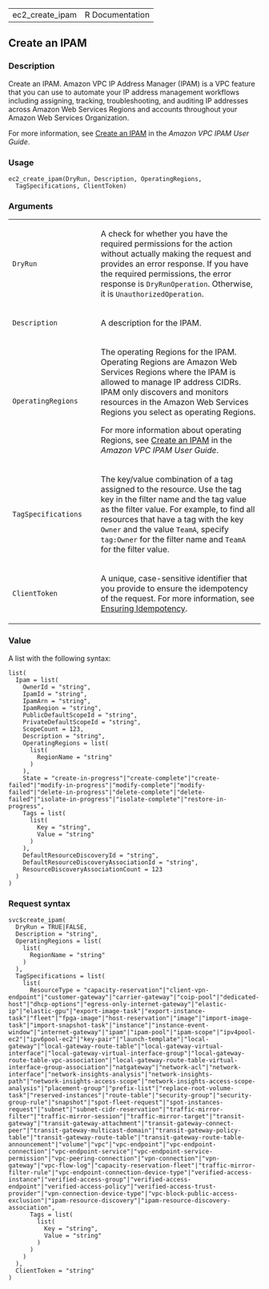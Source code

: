 <table style="width: 100%;">
<tbody>
<tr class="odd">
<td>ec2_create_ipam</td>
<td style="text-align: right;">R Documentation</td>
</tr>
</tbody>
</table>

## Create an IPAM

### Description

Create an IPAM. Amazon VPC IP Address Manager (IPAM) is a VPC feature
that you can use to automate your IP address management workflows
including assigning, tracking, troubleshooting, and auditing IP
addresses across Amazon Web Services Regions and accounts throughout
your Amazon Web Services Organization.

For more information, see [Create an
IPAM](https://docs.aws.amazon.com/vpc/latest/ipam/create-ipam.html) in
the *Amazon VPC IPAM User Guide*.

### Usage

    ec2_create_ipam(DryRun, Description, OperatingRegions,
      TagSpecifications, ClientToken)

### Arguments

<table>
<colgroup>
<col style="width: 35%" />
<col style="width: 65%" />
</colgroup>
<tbody>
<tr class="odd">
<td><code id="ec2_create_ipam_:_DryRun">DryRun</code></td>
<td><p>A check for whether you have the required permissions for the
action without actually making the request and provides an error
response. If you have the required permissions, the error response is
<code>DryRunOperation</code>. Otherwise, it is
<code>UnauthorizedOperation</code>.</p></td>
</tr>
<tr class="even">
<td><code id="ec2_create_ipam_:_Description">Description</code></td>
<td><p>A description for the IPAM.</p></td>
</tr>
<tr class="odd">
<td><code
id="ec2_create_ipam_:_OperatingRegions">OperatingRegions</code></td>
<td><p>The operating Regions for the IPAM. Operating Regions are Amazon
Web Services Regions where the IPAM is allowed to manage IP address
CIDRs. IPAM only discovers and monitors resources in the Amazon Web
Services Regions you select as operating Regions.</p>
<p>For more information about operating Regions, see <a
href="https://docs.aws.amazon.com/vpc/latest/ipam/create-ipam.html">Create
an IPAM</a> in the <em>Amazon VPC IPAM User Guide</em>.</p></td>
</tr>
<tr class="even">
<td><code
id="ec2_create_ipam_:_TagSpecifications">TagSpecifications</code></td>
<td><p>The key/value combination of a tag assigned to the resource. Use
the tag key in the filter name and the tag value as the filter value.
For example, to find all resources that have a tag with the key
<code>Owner</code> and the value <code>TeamA</code>, specify
<code>tag:Owner</code> for the filter name and <code>TeamA</code> for
the filter value.</p></td>
</tr>
<tr class="odd">
<td><code id="ec2_create_ipam_:_ClientToken">ClientToken</code></td>
<td><p>A unique, case-sensitive identifier that you provide to ensure
the idempotency of the request. For more information, see <a
href="https://docs.aws.amazon.com/AWSEC2/latest/APIReference/Run_Instance_Idempotency.html">Ensuring
Idempotency</a>.</p></td>
</tr>
</tbody>
</table>

### Value

A list with the following syntax:

    list(
      Ipam = list(
        OwnerId = "string",
        IpamId = "string",
        IpamArn = "string",
        IpamRegion = "string",
        PublicDefaultScopeId = "string",
        PrivateDefaultScopeId = "string",
        ScopeCount = 123,
        Description = "string",
        OperatingRegions = list(
          list(
            RegionName = "string"
          )
        ),
        State = "create-in-progress"|"create-complete"|"create-failed"|"modify-in-progress"|"modify-complete"|"modify-failed"|"delete-in-progress"|"delete-complete"|"delete-failed"|"isolate-in-progress"|"isolate-complete"|"restore-in-progress",
        Tags = list(
          list(
            Key = "string",
            Value = "string"
          )
        ),
        DefaultResourceDiscoveryId = "string",
        DefaultResourceDiscoveryAssociationId = "string",
        ResourceDiscoveryAssociationCount = 123
      )
    )

### Request syntax

    svc$create_ipam(
      DryRun = TRUE|FALSE,
      Description = "string",
      OperatingRegions = list(
        list(
          RegionName = "string"
        )
      ),
      TagSpecifications = list(
        list(
          ResourceType = "capacity-reservation"|"client-vpn-endpoint"|"customer-gateway"|"carrier-gateway"|"coip-pool"|"dedicated-host"|"dhcp-options"|"egress-only-internet-gateway"|"elastic-ip"|"elastic-gpu"|"export-image-task"|"export-instance-task"|"fleet"|"fpga-image"|"host-reservation"|"image"|"import-image-task"|"import-snapshot-task"|"instance"|"instance-event-window"|"internet-gateway"|"ipam"|"ipam-pool"|"ipam-scope"|"ipv4pool-ec2"|"ipv6pool-ec2"|"key-pair"|"launch-template"|"local-gateway"|"local-gateway-route-table"|"local-gateway-virtual-interface"|"local-gateway-virtual-interface-group"|"local-gateway-route-table-vpc-association"|"local-gateway-route-table-virtual-interface-group-association"|"natgateway"|"network-acl"|"network-interface"|"network-insights-analysis"|"network-insights-path"|"network-insights-access-scope"|"network-insights-access-scope-analysis"|"placement-group"|"prefix-list"|"replace-root-volume-task"|"reserved-instances"|"route-table"|"security-group"|"security-group-rule"|"snapshot"|"spot-fleet-request"|"spot-instances-request"|"subnet"|"subnet-cidr-reservation"|"traffic-mirror-filter"|"traffic-mirror-session"|"traffic-mirror-target"|"transit-gateway"|"transit-gateway-attachment"|"transit-gateway-connect-peer"|"transit-gateway-multicast-domain"|"transit-gateway-policy-table"|"transit-gateway-route-table"|"transit-gateway-route-table-announcement"|"volume"|"vpc"|"vpc-endpoint"|"vpc-endpoint-connection"|"vpc-endpoint-service"|"vpc-endpoint-service-permission"|"vpc-peering-connection"|"vpn-connection"|"vpn-gateway"|"vpc-flow-log"|"capacity-reservation-fleet"|"traffic-mirror-filter-rule"|"vpc-endpoint-connection-device-type"|"verified-access-instance"|"verified-access-group"|"verified-access-endpoint"|"verified-access-policy"|"verified-access-trust-provider"|"vpn-connection-device-type"|"vpc-block-public-access-exclusion"|"ipam-resource-discovery"|"ipam-resource-discovery-association",
          Tags = list(
            list(
              Key = "string",
              Value = "string"
            )
          )
        )
      ),
      ClientToken = "string"
    )
